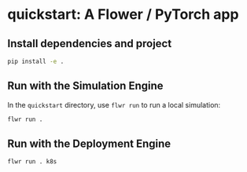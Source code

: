 # quickstart: A Flower / PyTorch app

## Install dependencies and project

```bash
pip install -e .
```

## Run with the Simulation Engine

In the `quickstart` directory, use `flwr run` to run a local simulation:

```bash
flwr run .
```

## Run with the Deployment Engine

```bash
flwr run . k8s
```
